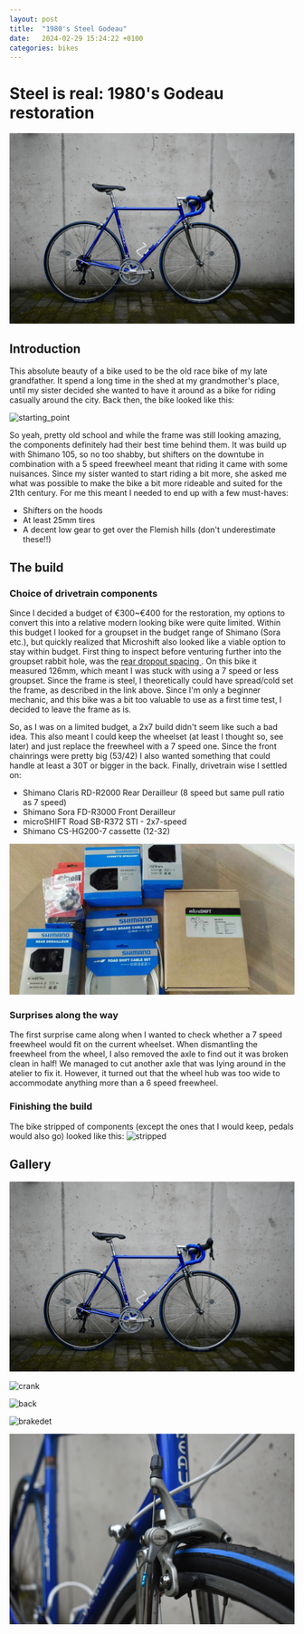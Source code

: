 ```yaml
---
layout: post
title:  "1980's Steel Godeau"
date:   2024-02-29 15:24:22 +0100
categories: bikes
---
```

# Steel is real: 1980's Godeau restoration

![side_shot](/docs/assets/bluebike/side_overview.jpg)

## Introduction


This absolute beauty of a bike used to be the old race bike of my late grandfather. It spend a long time in the shed at my grandmother's place, until my sister decided she wanted to have it around as a bike for riding casually around the city. Back then, the bike looked like this:

![starting_point](/docs/assets/bluebike/starting_point.jpg)

So yeah, pretty old school and while the frame was still looking amazing, the components definitely had their best time behind them. It was build up with Shimano 105, so no too shabby, but shifters on the downtube in combination with a 5 speed freewheel meant that riding it came with some nuisances. Since my sister wanted to start riding a bit more, she asked me what was possible to make the bike a bit more rideable and suited for the 21th century. For me this meant I needed to end up with a few must-haves:
* Shifters on the hoods
* At least 25mm tires
* A decent low gear to get over the Flemish hills (don't underestimate these!!)


## The build

### Choice of drivetrain components

Since I decided a budget of €300~€400 for the restoration, my options to convert this into a relative modern looking bike were quite limited. Within this budget I looked for a groupset in the budget range of Shimano (Sora etc.), but quickly realized that Microshift also looked like a viable option to stay within budget. First thing to inspect before venturing further into the groupset rabbit hole, was the [rear dropout spacing ](https://www.sheldonbrown.com/frame-spacing.html). On this bike it measured 126mm, which meant I was stuck with using a 7 speed or less groupset. Since the frame is steel, I theoretically could have spread/cold set the frame, as described in the link above. Since I'm only a beginner mechanic, and this bike was a bit too valuable to use as a first time test, I decided to leave the frame as is.

So, as I was on a limited budget, a 2x7  build didn't seem like such a bad idea. This also meant I could keep the wheelset (at least I thought so, see later) and just replace the freewheel with a 7 speed one. Since the front chainrings were pretty big (53/42) I also wanted something that could handle at least a 30T or bigger in the back. Finally, drivetrain wise I settled on:
* Shimano Claris RD-R2000 Rear Derailleur (8 speed but same pull ratio as 7 speed)
* Shimano Sora FD-R3000 Front Derailleur
* microSHIFT Road SB-R372 STI - 2x7-speed
* Shimano CS-HG200-7 cassette (12-32)

![comonents](/docs/assets/bluebike/components.jpg)



### Surprises along the way

The first surprise came along when I wanted to check whether a 7 speed freewheel would fit on the current wheelset. When dismantling the freewheel from the wheel, I also removed the axle to find out it was broken clean in half! We managed to cut another axle that was lying around in the atelier to fix it. However, it turned out that the wheel hub was too wide to accommodate anything more than a 6 speed freewheel.

### Finishing the build

The bike stripped of components (except the ones that I would keep, pedals would also go) looked like this:
![stripped](/docs/assets/bluebike/stripped.jpg)

## Gallery
![side_shot](/docs/assets/bluebike/side_overview.jpg)

![crank](/docs/assets/bluebike/crank_detail.jpg)

![back](/docs/assets/bluebike/back_side.jpg)

![brakedet](/docs/assets/bluebike/brake_detail.jpg)

![frontbrake](/docs/assets/bluebike/front_brake.jpg)
